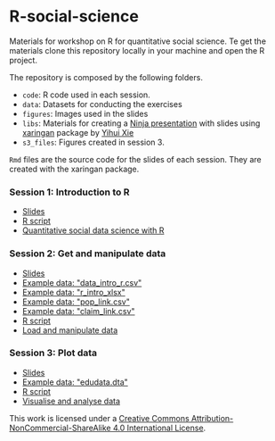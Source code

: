 # R-social-science

Materials for workshop on R for quantitative social science. Te get the materials clone this repository locally in your machine and open the R project.

The repository is composed by the following folders.

- `code`: R code used in each session. 
- `data`: Datasets for conducting the exercises
- `figures`: Images used in the slides
- `libs`: Materials for creating a [Ninja presentation](https://slides.yihui.name/xaringan/#1) with slides using [xaringan](https://cran.r-project.org/web/packages/xaringan/index.html) package by [Yihui Xie](https://yihui.name/en/)
- `s3_files`: Figures created in session 3.

`Rmd` files are the source code for the slides of each session. They are created with the xaringan package. 


### Session 1: Introduction to R

-  [Slides](https://github.com/edugonzaloalmorox/R-social-science/blob/master/s1.html)
-  [R script](https://github.com/edugonzaloalmorox/R-social-science/blob/master/code/s1.R)
-  [Quantitative social data science with R](https://github.com/edugonzaloalmorox/R-social-science/blob/master/Quantitative%20social%20science%20with%20R.pdf)

### Session 2: Get and manipulate data

-  [Slides](https://github.com/edugonzaloalmorox/R-social-science/blob/master/s2.html)
-  [Example data: "data_intro_r.csv"](https://github.com/edugonzaloalmorox/R-social-science/blob/master/data/data_intro_r.csv)
-  [Example data: "r_intro_xlsx"](https://github.com/edugonzaloalmorox/R-social-science/blob/master/data/r_intro.xlsx)
-  [Example data: "pop_link.csv"](https://github.com/edugonzaloalmorox/R-social-science/blob/master/data/pop_link.csv)
-  [Example data: "claim_link.csv"](https://github.com/edugonzaloalmorox/R-social-science/blob/master/data/claim_link.csv)
-  [R script](https://github.com/edugonzaloalmorox/R-social-science/blob/master/code/s2.R)
-  [Load and manipulate data](https://github.com/edugonzaloalmorox/R-social-science/blob/master/Load%20and%20manipulate%20data.pdf)

### Session 3: Plot data

-  [Slides](https://github.com/edugonzaloalmorox/R-social-science/blob/master/s3.html)
-  [Example data: "edudata.dta"](https://github.com/edugonzaloalmorox/R-social-science/blob/master/data/edudata.dta)
-  [R script](https://github.com/edugonzaloalmorox/R-social-science/blob/master/code/s3.R)
-  [Visualise and analyse data](https://github.com/edugonzaloalmorox/R-social-science/blob/master/Visualise%20and%20analyse%20data.pdf)

This work is licensed under a [Creative Commons Attribution-NonCommercial-ShareAlike 4.0 International License](https://creativecommons.org/licenses/by-nc-sa/4.0/).
